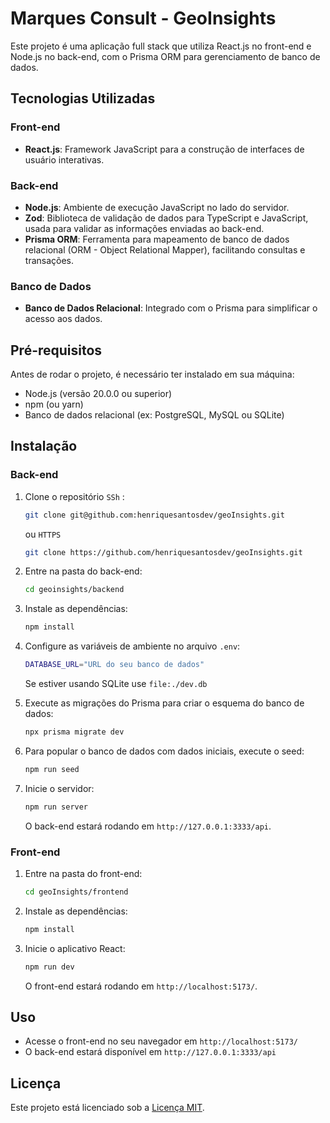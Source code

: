 # Marques Consult - GeoInsights

Este projeto é uma aplicação full stack que utiliza React.js no front-end e Node.js no back-end, com o Prisma ORM para gerenciamento de banco de dados.

## Tecnologias Utilizadas

### Front-end
- **React.js**: Framework JavaScript para a construção de interfaces de usuário interativas.

### Back-end
- **Node.js**: Ambiente de execução JavaScript no lado do servidor.
- **Zod**: Biblioteca de validação de dados para TypeScript e JavaScript, usada para validar as informações enviadas ao back-end.
- **Prisma ORM**: Ferramenta para mapeamento de banco de dados relacional (ORM - Object Relational Mapper), facilitando consultas e transações.

### Banco de Dados
- **Banco de Dados Relacional**: Integrado com o Prisma para simplificar o acesso aos dados.

## Pré-requisitos

Antes de rodar o projeto, é necessário ter instalado em sua máquina:

- Node.js (versão 20.0.0 ou superior)
- npm (ou yarn)
- Banco de dados relacional (ex: PostgreSQL, MySQL ou SQLite)

## Instalação

### Back-end

1. Clone o repositório `SSh` :
   ```bash
   git clone git@github.com:henriquesantosdev/geoInsights.git
   ```
   ou `HTTPS`
   ```bash
   git clone https://github.com/henriquesantosdev/geoInsights.git
   ```

2. Entre na pasta do back-end:
   ```bash
   cd geoinsights/backend
   ```

3. Instale as dependências:
   ```bash
   npm install
   ```

4. Configure as variáveis de ambiente no arquivo `.env`:
   ```bash
   DATABASE_URL="URL do seu banco de dados"
   ```
   Se estiver usando SQLite use `file:./dev.db`

5. Execute as migrações do Prisma para criar o esquema do banco de dados:
   ```bash
   npx prisma migrate dev
   ```

6. Para popular o banco de dados com dados iniciais, execute o seed:
   ```bash
   npm run seed
   ```

7. Inicie o servidor:
   ```bash
   npm run server
   ```

   O back-end estará rodando em `http://127.0.0.1:3333/api`.

### Front-end

1. Entre na pasta do front-end:
   ```bash
   cd geoInsights/frontend
   ```

2. Instale as dependências:
   ```bash
   npm install
   ```

3. Inicie o aplicativo React:
   ```bash
   npm run dev
   ```

   O front-end estará rodando em `http://localhost:5173/`.

## Uso

- Acesse o front-end no seu navegador em `http://localhost:5173/`
- O back-end estará disponível em `http://127.0.0.1:3333/api`

## Licença

Este projeto está licenciado sob a [Licença MIT](https://opensource.org/licenses/MIT).